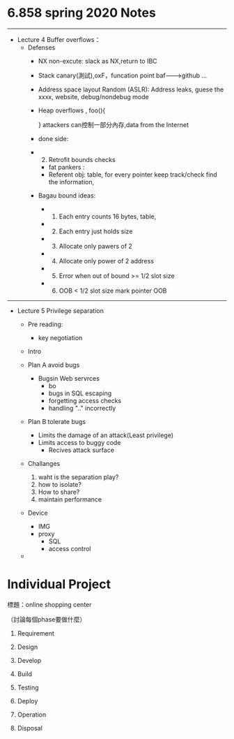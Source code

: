 6.858 spring 2020 Notes
===
---

* Lecture 4 Buffer overflows：
    * Defenses
        * NX non-excute: slack as NX,return to IBC
        
        * Stack canary(測試),oxF，funcation point baf--->github ... 
        
        * Address space layout Random (ASLR): Address leaks, guese the xxxx, website, debug/nondebug mode
        
        * Heap overflows , 
            foo(){
        
            }
            attackers can控制一部分內存,data from the Internet
            
        * done side: 


        * 2. Retrofit bounds checks
            * fat pankers : 
            * Referent obj: table, for every pointer keep track/check find the information, 

        * Bagau bound ideas:
            * 1. Each entry counts 16 bytes, table, 
            * 2. Each entry just holds size
            * 3. Allocate only pawers of 2 
            * 4. Allocate only power of 2 address
            * 5. Error when out of bound >= 1/2 slot size
            * 6. OOB < 1/2 slot size mark pointer OOB
----------
* Lecture 5 Privilege separation
    * Pre reading:
        * key negotiation
    * Intro

    * Plan A avoid bugs
        * Bugsin Web servrces
            *    bo
            *    bugs in SQL escaping
            *    forgetting access checks
            *    handling ".." incorrectly
    * Plan B tolerate bugs    
        * Limits the damage of an attack(Least privilege)
        * Limits access to buggy code
            * Recives attack surface
    * Challanges
        1. waht is the separation play?
        2. how to isolate? 
        3. How to share?
        4. maintain performance
    * Device
        * IMG
        * proxy
            * SQL
            * access control 
    * 
            













Individual Project            
===
標題：online shopping center

（討論每個phase要做什麼）

1. Requirement 
    
2. Design

3. Develop

4. Build

5. Testing

6. Deploy

7. Operation

8. Disposal


